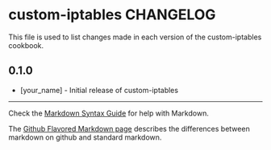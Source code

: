 # custom-iptables CHANGELOG

This file is used to list changes made in each version of the custom-iptables cookbook.

## 0.1.0
- [your_name] - Initial release of custom-iptables

- - -
Check the [Markdown Syntax Guide](http://daringfireball.net/projects/markdown/syntax) for help with Markdown.

The [Github Flavored Markdown page](http://github.github.com/github-flavored-markdown/) describes the differences between markdown on github and standard markdown.
